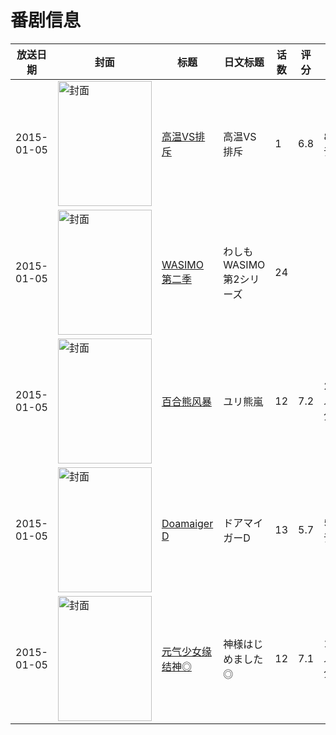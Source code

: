 # 番剧信息

|放送日期|封面|标题|日文标题|话数|评分|评分人数|
|---|---|---|---|---|---|---|
|2015-01-05|<img src="https://lain.bgm.tv/pic/cover/c/6f/63/228460_Zd7qF.jpg" alt="封面" style="width:150px;height:200px;object-fit:cover;">|[高温VS排斥](https://bangumi.tv/subject/228460)|高温VS排斥|1|6.8|84人评分|
|2015-01-05|<img src="https://lain.bgm.tv/pic/cover/c/18/e3/183496_732dX.jpg" alt="封面" style="width:150px;height:200px;object-fit:cover;">|[WASIMO 第二季](https://bangumi.tv/subject/183496)|わしも WASIMO 第2シリーズ|24|||
|2015-01-05|<img src="https://lain.bgm.tv/pic/cover/c/71/4a/59825_uK55k.jpg" alt="封面" style="width:150px;height:200px;object-fit:cover;">|[百合熊风暴](https://bangumi.tv/subject/59825)|ユリ熊嵐|12|7.2|2732人评分|
|2015-01-05|<img src="https://lain.bgm.tv/pic/cover/c/df/53/116050_P4uVK.jpg" alt="封面" style="width:150px;height:200px;object-fit:cover;">|[Doamaiger D](https://bangumi.tv/subject/116050)|ドアマイガーD|13|5.7|59人评分|
|2015-01-05|<img src="https://lain.bgm.tv/pic/cover/c/0e/2c/109724_V5SZS.jpg" alt="封面" style="width:150px;height:200px;object-fit:cover;">|[元气少女缘结神◎](https://bangumi.tv/subject/109724)|神様はじめました◎|12|7.1|1934人评分|
